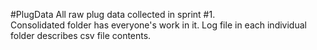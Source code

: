 #PlugData
All raw plug data collected in sprint #1.</br> 
Consolidated folder has everyone's work in it.
Log file in each individual folder describes csv file contents.
